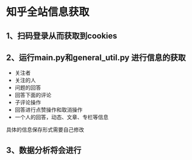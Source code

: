 
# 知乎全站信息获取

## 1、扫码登录从而获取到cookies 

## 2、运行main.py和general_util.py 进行信息的获取

* 关注者 
* 关注的人
* 问题的回答
* 回答下面的评论
* 子评论操作
* 回答进行点赞操作和取消操作
* 一个人的回答，动态、文章、专栏等信息

具体的信息保存形式需要自己修改

## 3、数据分析将会进行